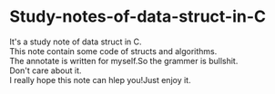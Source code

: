 # Study-notes-of-data-struct-in-C
It's a study note of data struct in C.  
This note contain some code of structs and algorithms.  
The annotate is written for myself.So the grammer is bullshit.  
Don't care about it.  
I really hope this note can hlep you!Just enjoy it.  
